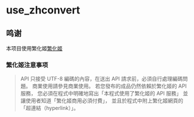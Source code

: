 # use_zhconvert

## 鸣谢

本项目使用繁化姬[繁化姬](https://docs.zhconvert.org/)

### 繁化姬注意事项

> API 只接受 UTF-8 編碼的內容，在送出 API 請求前，必須自行處理編碼問題。
> 商業使用請參見商業使用。
> 若您發布的成品仍然依賴於繁化姬的 API 服務， 您必須在程式中明確地寫出「本程式使用了繁化姬的 API 服務」 並讓使用者知道「繁化姬商用必須付費」， 並且於程式中附上繁化姬網頁的「超連結（hyperlink）」。
